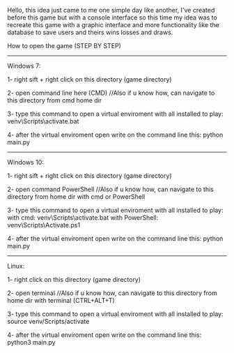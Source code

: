 Hello, this idea just came to me one simple day like another, I've created before this game but with a console interface so this time my idea was to recreate this game with a graphic interface and more functionality like the database to save users and theirs wins losses and draws.

How to open the game (STEP BY STEP)

------------------------------------------------------------------------------------------------------------------

Windows 7:

1- right sift + right click on this directory (game directory)

2- open command line here (CMD) //Also if u know how, can navigate to this directory from cmd home dir

3- type this command to open a virtual enviroment with all installed to play:
venv\Scripts\activate.bat

4- after the virtual enviroment open write on the command line this:
python main.py

------------------------------------------------------------------------------------------------------------------

Windows 10:

1- right sift + right click on this directory (game directory)

2- open command PowerShell //Also if u know how, can navigate to this directory from home dir with cmd or PowerShell

3- type this command to open a virtual enviroment with all installed to play:
with cmd:
venv\Scripts\activate.bat
with PowerShell:
venv\Scripts\Activate.ps1

4- after the virtual enviroment open write on the command line this:
python main.py

------------------------------------------------------------------------------------------------------------------

Linux:

1- right click on this directory (game directory)

2- open terminal //Also if u know how, can navigate to this directory from home dir with terminal (CTRL+ALT+T)

3- type this command to open a virtual enviroment with all installed to play:
source venv/Scripts/activate

4- after the virtual enviroment open write on the command line this:
python3 main.py